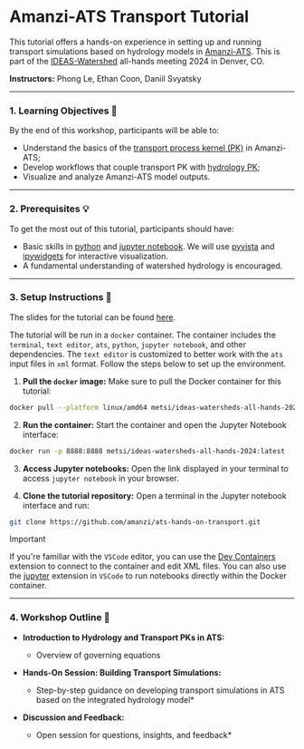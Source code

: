 # Amanzi-ATS Transport Tutorial

This tutorial offers a hands-on experience in setting up and running transport simulations based on hydrology models in [Amanzi-ATS](https://github.com/amanzi/ats). This is part of the [IDEAS-Watershed](https://ideas-watersheds.github.io/) all-hands meeting 2024 in Denver, CO.

**Instructors:** Phong Le, Ethan Coon, Daniil Svyatsky

---

### 1. Learning Objectives :dart:
By the end of this workshop, participants will be able to:
* Understand the basics of the [transport process kernel (PK)](https://github.com/amanzi/ats/tree/master/src/pk_transport) in Amanzi-ATS;
* Develop workflows that couple transport PK with [hydrology PK](https://amanzi.github.io/ats/stable/input_spec/process_kernels/physical/flow.html);
* Visualize and analyze Amanzi-ATS model outputs.

---

### 2. Prerequisites :bulb:
To get the most out of this tutorial, participants should have:
* Basic skills in [python](https://www.python.org/) and [jupyter notebook](https://jupyter.org/). We will use [pyvista](https://pyvista.org/) and [ipywidgets](https://ipywidgets.readthedocs.io/) for interactive visualization.
* A fundamental understanding of watershed hydrology is encouraged.

---
### 3. Setup Instructions :wrench:
The slides for the tutorial can be found [here](https://amanzi.github.io/ats-hands-on-transport/slides.html).

The tutorial will be run in a `docker` container. The container includes the `terminal`, `text editor`, `ats`, `python`, `jupyter notebook`, and other dependencies. The `text editor` is customized to better work with the `ats` input files in `xml` format. Follow the steps below to set up the environment.
1. **Pull the `docker` image:**
Make sure to pull the Docker container for this tutorial:
```bash
docker pull --platform linux/amd64 metsi/ideas-watersheds-all-hands-2024:latest
```

2. **Run the container:**
Start the container and open the Jupyter Notebook interface:
```bash
docker run -p 8888:8888 metsi/ideas-watersheds-all-hands-2024:latest
```

3. **Access Jupyter notebooks:**
Open the link displayed in your terminal to access `jupyter notebook` in your browser. 

4. **Clone the tutorial repository:**
Open a terminal in the Jupyter notebook interface and run:
```bash
git clone https://github.com/amanzi/ats-hands-on-transport.git
```

> [!IMPORTANT]
> If you're familiar with the `VSCode` editor, you can use the [Dev Containers](https://marketplace.visualstudio.com/items?itemName=ms-vscode-remote.remote-containers) extension to connect to the container and edit XML files. You can also use the [jupyter](https://marketplace.visualstudio.com/items?itemName=ms-toolsai.jupyter) extension in `VSCode` to run notebooks directly within the Docker container.

---

### 4. Workshop Outline :memo:
* **Introduction to Hydrology and Transport PKs in ATS:**
   - Overview of governing equations
   
* **Hands-On Session: Building Transport Simulations:**
   - Step-by-step guidance on developing transport simulations in ATS based on the integrated hydrology model*

* **Discussion and Feedback:**
   - Open session for questions, insights, and feedback*
